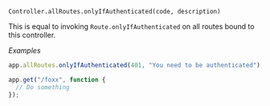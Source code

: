 


`Controller.allRoutes.onlyIfAuthenticated(code, description)`

This is equal to invoking `Route.onlyIfAuthenticated` on all routes bound to this controller.

*Examples*

```js
app.allRoutes.onlyIfAuthenticated(401, "You need to be authenticated");

app.get("/foxx", function {
  // Do something
});
```

